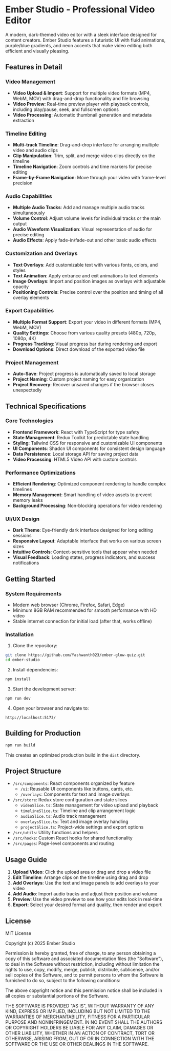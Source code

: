 
# Ember Studio - Professional Video Editor

A modern, dark-themed video editor with a sleek interface designed for content creators. Ember Studio features a futuristic UI with fluid animations, purple/blue gradients, and neon accents that make video editing both efficient and visually pleasing.

## Features in Detail

### Video Management
- **Video Upload & Import**: Support for multiple video formats (MP4, WebM, MOV) with drag-and-drop functionality and file browsing
- **Video Preview**: Real-time preview player with playback controls, including play/pause, seek, and fullscreen options
- **Video Processing**: Automatic thumbnail generation and metadata extraction

### Timeline Editing
- **Multi-track Timeline**: Drag-and-drop interface for arranging multiple video and audio clips
- **Clip Manipulation**: Trim, split, and merge video clips directly on the timeline
- **Timeline Navigation**: Zoom controls and time markers for precise editing
- **Frame-by-Frame Navigation**: Move through your video with frame-level precision

### Audio Capabilities
- **Multiple Audio Tracks**: Add and manage multiple audio tracks simultaneously
- **Volume Control**: Adjust volume levels for individual tracks or the main output
- **Audio Waveform Visualization**: Visual representation of audio for precise editing
- **Audio Effects**: Apply fade-in/fade-out and other basic audio effects

### Customization and Overlays
- **Text Overlays**: Add customizable text with various fonts, colors, and styles
- **Text Animation**: Apply entrance and exit animations to text elements
- **Image Overlays**: Import and position images as overlays with adjustable opacity
- **Positioning Controls**: Precise control over the position and timing of all overlay elements

### Export Capabilities
- **Multiple Format Support**: Export your video in different formats (MP4, WebM, MOV)
- **Quality Settings**: Choose from various quality presets (480p, 720p, 1080p, 4K)
- **Progress Tracking**: Visual progress bar during rendering and export
- **Download Options**: Direct download of the exported video file

### Project Management
- **Auto-Save**: Project progress is automatically saved to local storage
- **Project Naming**: Custom project naming for easy organization
- **Project Recovery**: Recover unsaved changes if the browser closes unexpectedly

## Technical Specifications

### Core Technologies
- **Frontend Framework**: React with TypeScript for type safety
- **State Management**: Redux Toolkit for predictable state handling
- **Styling**: Tailwind CSS for responsive and customizable UI components
- **UI Components**: Shadcn UI components for consistent design language
- **Data Persistence**: Local storage API for saving project data
- **Video Processing**: HTML5 Video API with custom controls

### Performance Optimizations
- **Efficient Rendering**: Optimized component rendering to handle complex timelines
- **Memory Management**: Smart handling of video assets to prevent memory leaks
- **Background Processing**: Non-blocking operations for video rendering

### UI/UX Design
- **Dark Theme**: Eye-friendly dark interface designed for long editing sessions
- **Responsive Layout**: Adaptable interface that works on various screen sizes
- **Intuitive Controls**: Context-sensitive tools that appear when needed
- **Visual Feedback**: Loading states, progress indicators, and success notifications

## Getting Started

### System Requirements
- Modern web browser (Chrome, Firefox, Safari, Edge)
- Minimum 8GB RAM recommended for smooth performance with HD video
- Stable internet connection for initial load (after that, works offline)

### Installation

1. Clone the repository:
```sh
git clone https://github.com/Yashwanth023/ember-glow-quiz.git
cd ember-studio
```

2. Install dependencies:
```sh
npm install
```

3. Start the development server:
```sh
npm run dev
```

4. Open your browser and navigate to:
```
http://localhost:5173/
```

## Building for Production

```sh
npm run build
```

This creates an optimized production build in the `dist` directory.

## Project Structure

- `/src/components`: React components organized by feature
  - `/ui`: Reusable UI components like buttons, cards, etc.
  - `/overlays`: Components for text and image overlays
- `/src/store`: Redux store configuration and state slices
  - `videoSlice.ts`: State management for video upload and playback
  - `timelineSlice.ts`: Timeline and clip arrangement logic
  - `audioSlice.ts`: Audio track management
  - `overlaysSlice.ts`: Text and image overlay handling
  - `projectSlice.ts`: Project-wide settings and export options
- `/src/utils`: Utility functions and helpers
- `/src/hooks`: Custom React hooks for shared functionality
- `/src/pages`: Page-level components and routing

## Usage Guide

1. **Upload Video**: Click the upload area or drag and drop a video file
2. **Edit Timeline**: Arrange clips on the timeline using drag and drop
3. **Add Overlays**: Use the text and image panels to add overlays to your video
4. **Add Audio**: Import audio tracks and adjust their position and volume
5. **Preview**: Use the video preview to see how your edits look in real-time
6. **Export**: Select your desired format and quality, then render and export

## License

MIT License

Copyright (c) 2025 Ember Studio

Permission is hereby granted, free of charge, to any person obtaining a copy
of this software and associated documentation files (the "Software"), to deal
in the Software without restriction, including without limitation the rights
to use, copy, modify, merge, publish, distribute, sublicense, and/or sell
copies of the Software, and to permit persons to whom the Software is
furnished to do so, subject to the following conditions:

The above copyright notice and this permission notice shall be included in all
copies or substantial portions of the Software.

THE SOFTWARE IS PROVIDED "AS IS", WITHOUT WARRANTY OF ANY KIND, EXPRESS OR
IMPLIED, INCLUDING BUT NOT LIMITED TO THE WARRANTIES OF MERCHANTABILITY,
FITNESS FOR A PARTICULAR PURPOSE AND NONINFRINGEMENT. IN NO EVENT SHALL THE
AUTHORS OR COPYRIGHT HOLDERS BE LIABLE FOR ANY CLAIM, DAMAGES OR OTHER
LIABILITY, WHETHER IN AN ACTION OF CONTRACT, TORT OR OTHERWISE, ARISING FROM,
OUT OF OR IN CONNECTION WITH THE SOFTWARE OR THE USE OR OTHER DEALINGS IN THE
SOFTWARE.
